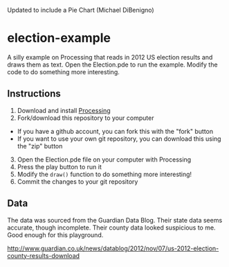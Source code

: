 Updated to include a Pie Chart (Michael DiBenigno)

election-example
================

A silly example on Processing that reads in 2012 US election results and draws them as text.
Open the Election.pde to run the example.  Modify the code to do something more interesting.

Instructions
------------

1. Download and install [Processing](http://processing.org/download/)
2. Fork/download this repository to your computer
  * If you have a github account, you can fork this with the "fork" button
  * If you want to use your own git repository, you can download this using the "zip" button
3. Open the Election.pde file on your computer with Processing
4. Press the play button to run it
5. Modify the `draw()` function to do something more interesting!
6. Commit the changes to your git repository

Data
----

The data was sourced from the Guardian Data Blog. Their state data seems accurate, though 
incomplete.  Their county data looked suspicious to me.  Good enough for this playground.

http://www.guardian.co.uk/news/datablog/2012/nov/07/us-2012-election-county-results-download


